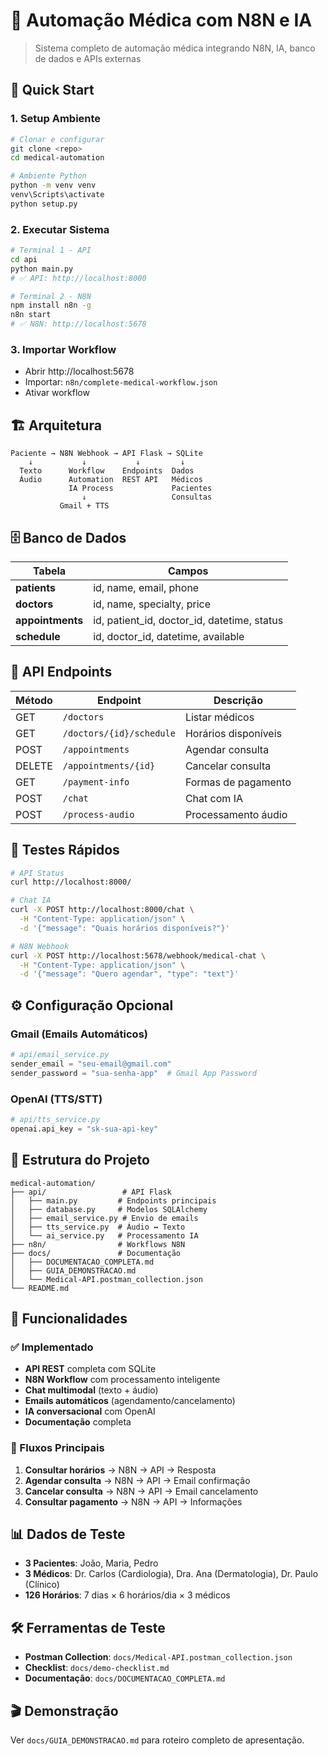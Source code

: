 # 🏥 Automação Médica com N8N e IA

> Sistema completo de automação médica integrando N8N, IA, banco de dados e APIs externas

## 🚀 Quick Start

### 1. **Setup Ambiente**
```bash
# Clonar e configurar
git clone <repo>
cd medical-automation

# Ambiente Python
python -m venv venv
venv\Scripts\activate
python setup.py
```

### 2. **Executar Sistema**
```bash
# Terminal 1 - API
cd api
python main.py
# ✅ API: http://localhost:8000

# Terminal 2 - N8N
npm install n8n -g
n8n start
# ✅ N8N: http://localhost:5678
```

### 3. **Importar Workflow**
- Abrir http://localhost:5678
- Importar: `n8n/complete-medical-workflow.json`
- Ativar workflow

## 🏗️ Arquitetura

```
Paciente → N8N Webhook → API Flask → SQLite
    ↓           ↓           ↓         ↓
  Texto      Workflow    Endpoints  Dados
  Áudio      Automation  REST API   Médicos
             IA Process             Pacientes
                ↓                   Consultas
           Gmail + TTS
```

## 🗄️ Banco de Dados

| Tabela | Campos |
|--------|--------|
| **patients** | id, name, email, phone |
| **doctors** | id, name, specialty, price |
| **appointments** | id, patient_id, doctor_id, datetime, status |
| **schedule** | id, doctor_id, datetime, available |

## 🔌 API Endpoints

| Método | Endpoint | Descrição |
|--------|----------|----------|
| GET | `/doctors` | Listar médicos |
| GET | `/doctors/{id}/schedule` | Horários disponíveis |
| POST | `/appointments` | Agendar consulta |
| DELETE | `/appointments/{id}` | Cancelar consulta |
| GET | `/payment-info` | Formas de pagamento |
| POST | `/chat` | Chat com IA |
| POST | `/process-audio` | Processamento áudio |

## 🧪 Testes Rápidos

```bash
# API Status
curl http://localhost:8000/

# Chat IA
curl -X POST http://localhost:8000/chat \
  -H "Content-Type: application/json" \
  -d '{"message": "Quais horários disponíveis?"}'

# N8N Webhook
curl -X POST http://localhost:5678/webhook/medical-chat \
  -H "Content-Type: application/json" \
  -d '{"message": "Quero agendar", "type": "text"}'
```

## ⚙️ Configuração Opcional

### Gmail (Emails Automáticos)
```python
# api/email_service.py
sender_email = "seu-email@gmail.com"
sender_password = "sua-senha-app"  # Gmail App Password
```

### OpenAI (TTS/STT)
```python
# api/tts_service.py
openai.api_key = "sk-sua-api-key"
```

## 📁 Estrutura do Projeto

```
medical-automation/
├── api/                 # API Flask
│   ├── main.py         # Endpoints principais
│   ├── database.py     # Modelos SQLAlchemy
│   ├── email_service.py # Envio de emails
│   ├── tts_service.py  # Áudio ↔ Texto
│   └── ai_service.py   # Processamento IA
├── n8n/                # Workflows N8N
├── docs/               # Documentação
│   ├── DOCUMENTACAO_COMPLETA.md
│   ├── GUIA_DEMONSTRACAO.md
│   └── Medical-API.postman_collection.json
└── README.md
```

## 🎯 Funcionalidades

### ✅ Implementado
- **API REST** completa com SQLite
- **N8N Workflow** com processamento inteligente
- **Chat multimodal** (texto + áudio)
- **Emails automáticos** (agendamento/cancelamento)
- **IA conversacional** com OpenAI
- **Documentação** completa

### 🔄 Fluxos Principais
1. **Consultar horários** → N8N → API → Resposta
2. **Agendar consulta** → N8N → API → Email confirmação
3. **Cancelar consulta** → N8N → API → Email cancelamento
4. **Consultar pagamento** → N8N → API → Informações

## 📊 Dados de Teste
- **3 Pacientes**: João, Maria, Pedro
- **3 Médicos**: Dr. Carlos (Cardiologia), Dra. Ana (Dermatologia), Dr. Paulo (Clínico)
- **126 Horários**: 7 dias × 6 horários/dia × 3 médicos

## 🛠️ Ferramentas de Teste
- **Postman Collection**: `docs/Medical-API.postman_collection.json`
- **Checklist**: `docs/demo-checklist.md`
- **Documentação**: `docs/DOCUMENTACAO_COMPLETA.md`

## 🎬 Demonstração
Ver `docs/GUIA_DEMONSTRACAO.md` para roteiro completo de apresentação.
